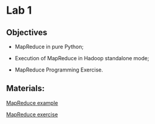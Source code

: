 # Lab 1

## Objectives

+ MapReduce in pure Python;

+ Execution of MapReduce in Hadoop standalone mode;

+ MapReduce Programming Exercise.

## Materials:

[MapReduce example]([notebooks](https://colab.research.google.com/github/smduarte/spbd-2425/blob/main/lab1/SPBD_Labs_mapreduce1.ipynb))

[MapReduce exercise](notebooks)
